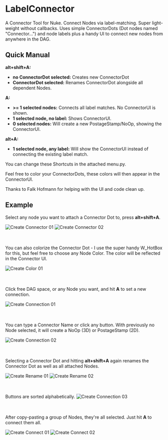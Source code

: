 # LabelConnector
A Connector Tool for Nuke. Connect Nodes via label-matching. Super light-weight without callbacks. Uses simple ConnectorDots (Dot nodes named "Connector...") and node labels plus a handy UI to connect new nodes from anywhere in the DAG.

## Quick Manual

**alt+shift+A:** 
- **no ConnectorDot selected:** Creates new ConnectorDot
- **ConnectorDot selected:** Renames ConnectorDot alongside all dependent Nodes.

**A:** 
- **\>= 1 selected nodes:**  Connects all label matches. No ConnectorUI is shown.
- **1 selected node, no label:** Shows ConnectorUI.
- **0 selected nodes:** Will create a new PostageStamp/NoOp, showing the ConnectorUI.
 
**alt+A:** 
- **1 selected node, any label:** Will show the ConnectorUI instead of connecting the existing label match.

You can change these Shortcuts in the attached menu.py.

Feel free to color your ConnectorDots, these colors will then appear in the ConnectorUI.

Thanks to Falk Hofmann for helping with the UI and code clean up.

## Example

Select any node you want to attach a Connector Dot to, press **alt+shift+A**.

![Create Connector 01](./.pictures/LabelConnectorCreateConnector01.png)
![Create Connector 02](./.pictures/LabelConnectorCreateConnector02.png)

\
\
You can also colorize the Connector Dot - I use the super handy W_HotBox for this, but feel free to choose any Node Color. The color will be reflected in the Connector UI.

![Create Color 01](./.pictures/LabelConnectorColor01.png)

\
\
Click free DAG space, or any Node you want, and hit **A** to set a new connection.

![Create Connection 01](./.pictures/LabelConnectorConnection01.png)

\
\
You can type a Connector Name or click any button. With previously no Node selected, it will create a NoOp (3D) or PostageStamp (2D).

![Create Connection 02](./.pictures/LabelConnectorConnection02.png)

\
\
Selecting a Connector Dot and hitting **alt+shift+A** again renames the Connector Dot as well as all attached Nodes.

![Create Rename 01](./.pictures/LabelConnectorRename01.png)
![Create Rename 02](./.pictures/LabelConnectorRename02.png)

\
\
Buttons are sorted alphabetically.
![Create Connection 03](./.pictures/LabelConnectorConnection03.png)

\
\
After copy-pasting a group of Nodes, they're all selected. Just hit **A** to connect them all.

![Create Connect 01](./.pictures/LabelConnectorConnect01.png)
![Create Connect 02](./.pictures/LabelConnectorConnect02.png)



